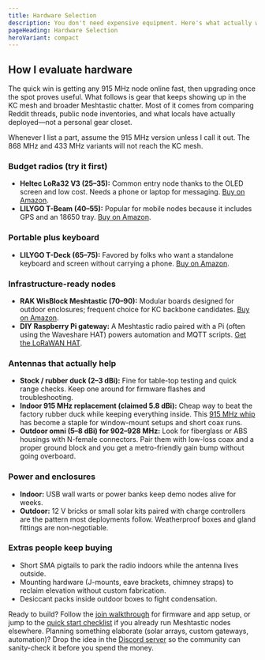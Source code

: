 ```yaml
---
title: Hardware Selection
description: You don't need expensive equipment. Here's what actually works for KC mesh, organized by budget and use case.
pageHeading: Hardware Selection
heroVariant: compact
---
```


## How I evaluate hardware

The quick win is getting any 915 MHz node online fast, then upgrading once the
spot proves useful. What follows is gear that keeps showing up in the KC mesh
and broader Meshtastic chatter. Most of it comes from comparing Reddit threads,
public node inventories, and what locals have actually deployed—not a personal
gear closet.

Whenever I list a part, assume the 915 MHz version unless I call it out. The 868
MHz and 433 MHz variants will not reach the KC mesh.

### Budget radios (try it first)

- **Heltec LoRa32 V3 ($25–$35):** Common entry node thanks to the OLED screen
  and low cost. Needs a phone or laptop for messaging. [Buy on Amazon](https://www.amazon.com/dp/B0DG5F1YNX?tag=jeremyfuksa00-20).
- **LILYGO T-Beam ($40–$55):** Popular for mobile nodes because it includes GPS
  and an 18650 tray. [Buy on Amazon](https://a.co/d/1Wo3rXa).

### Portable plus keyboard

- **LILYGO T-Deck ($65–$75):** Favored by folks who want a standalone keyboard
  and screen without carrying a phone. [Buy on Amazon](https://www.amazon.com/dp/B0FBGTYQH3?tag=jeremyfuksa00-20).

### Infrastructure-ready nodes

- **RAK WisBlock Meshtastic ($70–$90):** Modular boards designed for outdoor
  enclosures; frequent choice for KC backbone candidates.
  [Buy on Amazon](https://a.co/d/5Zitq0n).
- **DIY Raspberry Pi gateway:** A Meshtastic radio paired with a Pi (often using
  the Waveshare HAT) powers automation and MQTT scripts. [Get the LoRaWAN HAT](https://www.waveshare.com/sx1262-lorawan-hat.htm).

### Antennas that actually help

- **Stock / rubber duck (2–3 dBi):** Fine for table-top testing and quick range
  checks. Keep one around for firmware flashes and troubleshooting.
- **Indoor 915 MHz replacement (claimed 5.8 dBi):** Cheap way to beat the
  factory rubber duck while keeping everything inside. This
  [915 MHz whip](https://www.amazon.com/dp/B0D3KPFVH3?tag=jeremyfuksa00-20) has
  become a staple for window-mount setups and short coax runs.
- **Outdoor omni (5–8 dBi) for 902–928 MHz:** Look for fiberglass or ABS
  housings with N-female connectors. Pair them with low-loss coax and a proper ground block and you get a
  metro-friendly gain bump without going overboard.

### Power and enclosures

- **Indoor:** USB wall warts or power banks keep demo nodes alive for weeks.
- **Outdoor:** 12 V bricks or small solar kits paired with charge controllers are
  the pattern most deployments follow. Weatherproof boxes and gland fittings
  are non-negotiable.

### Extras people keep buying

- Short SMA pigtails to park the radio indoors while the antenna lives outside.
- Mounting hardware (J-mounts, eave brackets, chimney straps) to reclaim
  elevation without custom fabrication.
- Desiccant packs inside outdoor boxes to fight condensation.

Ready to build? Follow the [join walkthrough](/get-started/join) for firmware and
app setup, or jump to the [quick start checklist](/get-started/quick-start) if
you already run Meshtastic nodes elsewhere. Planning something elaborate (solar
arrays, custom gateways, automation)? Drop the idea in the
[Discord server](https://discord.gg/eP5VSPKU) so the community can sanity-check
it before you spend the money.
